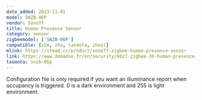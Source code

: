 ```yaml
---
date_added: 2023-11-01
model: SNZB-06P
vendor: Sonoff
title: Human Presence Sensor
category: sensor
zigbeemodel: ['SNZB-06P']
compatible: [z2m, zha, tasmota, ihost]
mlink: https://itead.cc/product/sonoff-zigbee-human-presence-sensor
link: https://www.domadoo.fr/en/security/6827-zigbee-30-human-presence-sensor-radar-technology-sonoff.html
tasmota: snzb-06p
---
```



Configuration file is only required if you want an illuminance report when occupancy is triggered. 0 is a dark environment and 255 is light environment.